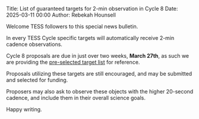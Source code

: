 Title: List of guaranteed targets for 2-min observation in Cycle 8
Date: 2025-03-11 00:00
Author: Rebekah Hounsell

Welcome TESS followers to this special news bulletin.

In every TESS Cycle specific targets will automatically receive 2-min cadence observations.

Cycle 8 proposals are due in just over two weeks, **March 27th**, as such we are providing the [pre-selected target list](data/Cycle8_visibility.csv) for reference.

Proposals utilizing these targets are still encouraged, and may be submitted and selected for funding.

Proposers may also ask to observe these objects with the higher 20-second cadence, and include them in their overall science goals.

Happy writing.

